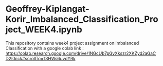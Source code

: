 # Geoffrey-Kiplangat-Korir_Imbalanced_Classification_Project_WEEK4.ipynb
This repository contains week4 project assignment on imbalanced Classification with a google colab link :
https://colab.research.google.com/drive/1NGcUb7pGvXkszr2XKZyd2aGaCD2l0nck#scrollTo=13HWs6uvdYRk
